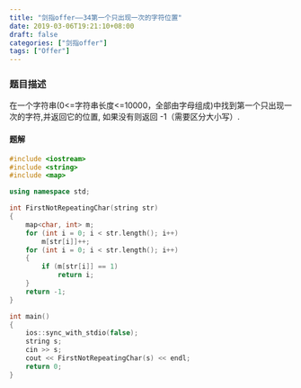 ```yaml
---
title: "剑指offer——34第一个只出现一次的字符位置"
date: 2019-03-06T19:21:10+08:00
draft: false
categories: ["剑指offer"]
tags: ["Offer"]
---
```


### 题目描述

在一个字符串(0<=字符串长度<=10000，全部由字母组成)中找到第一个只出现一次的字符,并返回它的位置, 如果没有则返回 -1（需要区分大小写）.

#### 题解

```c++
#include <iostream>
#include <string>
#include <map>

using namespace std;

int FirstNotRepeatingChar(string str)
{
	map<char, int> m;
	for (int i = 0; i < str.length(); i++)
		m[str[i]]++;
	for (int i = 0; i < str.length(); i++)
	{
		if (m[str[i]] == 1)
			return i;
	}
	return -1;
}

int main()
{
	ios::sync_with_stdio(false);
	string s;
	cin >> s;
	cout << FirstNotRepeatingChar(s) << endl;
	return 0;
}
```
